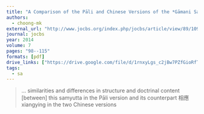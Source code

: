 ```yaml
---
title: "A Comparison of the Pāli and Chinese Versions of the *Gāmani Samyutta* a Collection of Early Buddhist Discourses to Headmen"
authors:
  - choong-mk
external_url: "http://www.jocbs.org/index.php/jocbs/article/view/89/109"
journal: jocbs
year: 2014
volume: 7
pages: "98--115"
formats: [pdf]
drive_links: ["https://drive.google.com/file/d/1rnxyLgs_c2jBw7PZfGioRfTujDrIwAHf/view?usp=drivesdk"]
tags:
  - sa
---
```


> … similarities and differences in structure and doctrinal content [between] this samyutta in the Pāli version and its counterpart 相應 xiangying in the two Chinese versions
